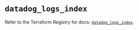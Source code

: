 # `datadog_logs_index`

Refer to the Terraform Registry for docs: [`datadog_logs_index`](https://registry.terraform.io/providers/datadog/datadog/3.54.0/docs/resources/logs_index).
